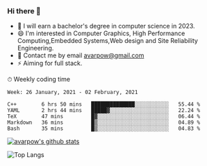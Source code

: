 ### Hi there 👋
<!--I have been a GitHub member for [![Years Badge](https://badges.pufler.dev/years/avarpow)](https://badges.pufler.dev)-->
- 🌱 I will earn a bachelor's degree in computer science in 2023.
- 😄 I'm interested in Computer Graphics, High Performance Computing,Embedded Systems,Web design and Site Reliability Engineering.
- 💬 Contact me by email avarpow@gmail.com
- ⚡ Aiming for full stack.

<!--💻 Coding Activity Logging

[![Commits Badge](https://badges.pufler.dev/commits/weekly/avarpow)](https://badges.pufler.dev)-->

⏱ Weekly coding time
<!--START_SECTION:waka-->
```text
Week: 26 January, 2021 - 02 February, 2021

C++        6 hrs 50 mins   ██████████████░░░░░░░░░░░   55.44 % 
YAML       2 hrs 44 mins   █████▓░░░░░░░░░░░░░░░░░░░   22.24 % 
TeX        47 mins         █▓░░░░░░░░░░░░░░░░░░░░░░░   06.44 % 
Markdown   36 mins         █▒░░░░░░░░░░░░░░░░░░░░░░░   04.89 % 
Bash       35 mins         █▒░░░░░░░░░░░░░░░░░░░░░░░   04.83 % 
```
<!--END_SECTION:waka-->

[![avarpow's github stats](https://github-readme-stats.vercel.app/api?username=avarpow&count_private=true&show_icons=true&hide=issues&hide_border=true)](https://github.com/anuraghazra/github-readme-stats)

![Top Langs](https://github-readme-stats.vercel.app/api/top-langs/?username=avarpow&layout=compact&hide_border=true) 
<!--[![avarpow's wakatime stats](https://github-readme-stats.vercel.app/api/wakatime?username=avarpow)](https://github.com/anuraghazra/github-readme-stats)-->
